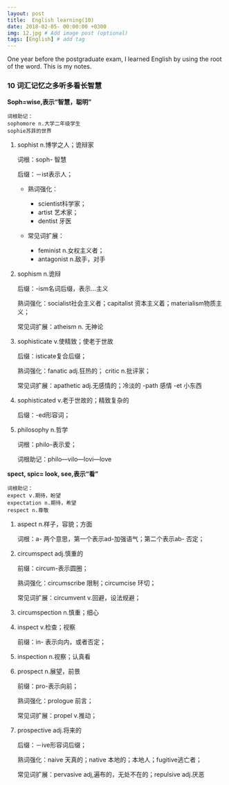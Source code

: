 ```yaml
---
layout: post
title:  English learning(10)
date: 2018-02-05- 00:00:00 +0300
img: 12.jpg # Add image post (optional)
tags: [English] # add tag
---
```


One year before the postgraduate exam, I learned English by using the root of the word. This is my notes.

###	10 词汇记忆之多听多看长智慧

**Soph=wise,表示“智慧，聪明”**

	词根助记：
    sophomore n.大学二年级学生
	sophie苏菲的世界

1. sophist n.博学之人；诡辩家

	词根：soph- 智慧

	后缀：－ist表示人；

	- 熟词强化：

		- scientist科学家；
		- artist 艺术家；
		- dentist 牙医
	- 常见词扩展：

		- feminist n.女权主义者；
		- antagonist n.敌手，对手

2. sophism n.诡辩

	后缀：-ism名词后缀，表示…主义

	熟词强化：socialist社会主义者；capitalist 资本主义着；materialism物质主义；

	常见词扩展：atheism n. 无神论

3. sophisticate v.使精致；使老于世故

	后缀：isticate复合后缀；

	熟词强化：fanatic adj.狂热的； critic n.批评家；

	常见词扩展：apathetic adj.无感情的；冷淡的 -path 感情 -et 小东西

4. sophisticated v.老于世故的；精致复杂的

	后缀：-ed形容词；

5. philosophy n.哲学

	词根：philo-表示爱；

	词根助记：philo—vilo—lovi—love

**spect, spic= look, see,表示“看”**

	词根助记：
    expect v.期待，盼望
    expectation n.期待，希望
    respect n.尊敬

1. aspect n.样子，容貌；方面

	词根：a- 两个意思，第一个表示ad-加强语气；第二个表示ab- 否定；

2. circumspect adj.慎重的

	前缀：circum-表示圆圈；

	熟词强化：circumscribe 限制；circumcise 环切；

	常见词扩展：circumvent v.回避，设法规避；

3. circumspection n.慎重；细心

4. inspect v.检查；视察

	前缀：in- 表示向内，或者否定；

5. inspection n.视察；认真看

6. prospect n.展望，前景

	前缀：pro-表示向前；

	熟词强化：prologue 前言；

	常见词扩展：propel v.推动；

7. prospective adj.将来的

	后缀：－ive形容词后缀；

	熟词强化：naive 天真的；native 本地的；本地人；fugitive逃亡者；

	常见词扩展：pervasive adj,遍布的，无处不在的；repulsive adj.厌恶










